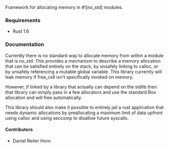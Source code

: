 Framework for allocating memory in #![no_std] modules.

### Requirements
 * Rust 1.6

### Documentation
Currently there is no standard way to allocate memory from within a module that is no_std.
This provides a mechanism to describe a memory allocation that can be satisfied entirely on
the stack, by unsafely linking to calloc, or by unsafely referencing a mutable global variable.
This library currently will leak memory if free_cell isn't specifically invoked on memory.

However, if linked by a library that actually can depend on the stdlib then that library
can simply pass in a few allocators and use the standard Box allocation and will free automatically.

This library should also make it possible to entirely jail a rust application that needs dynamic
allocations by preallocating a maximum limit of data upfront using calloc and
using seccomp to disallow future syscalls.

#### Contributors
- Daniel Reiter Horn
